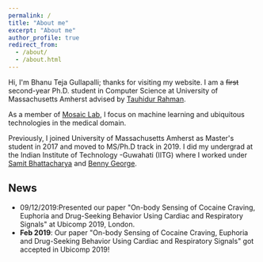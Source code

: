 ```yaml
---
permalink: /
title: "About me"
excerpt: "About me"
author_profile: true
redirect_from: 
  - /about/
  - /about.html
---
```

Hi, I'm Bhanu Teja Gullapalli; thanks for visiting my website. I am a <del>first</del> second-year Ph.D. student in Computer Science at University of Massachusetts Amherst advised by   [Tauhidur Rahman](http://www.tauhidurrahman.com/).

As a member of [Mosaic Lab](http://mosaic.cs.umass.edu/), I focus on machine learning and ubiquitous technologies in the medical domain.  

Previously, I joined University of Massachusetts Amherst as Master's student in 2017 and moved to MS/Ph.D track in 2019. I did my undergrad at the Indian Institute of Technology -Guwahati (IITG) where I worked under [Samit Bhattacharya](http://www.iitg.ac.in/samit/) and [Benny George](https://www.iitg.ac.in/ben/). 


News
------

* 09/12/2019:Presented our paper "On-body Sensing of Cocaine Craving, Euphoria and Drug-Seeking Behavior Using Cardiac and Respiratory Signals" at Ubicomp 2019, London.
* **Feb 2019**: Our paper "On-body Sensing of Cocaine Craving, Euphoria and Drug-Seeking Behavior Using Cardiac and Respiratory Signals" got accepted in Ubicomp 2019!
